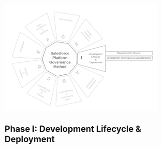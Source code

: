 <p align="center">
  <img src="https://github.com/SalesforcePlatformGovernanceMethod/Phase-I/blob/6634a487e20014769e6c3dbeb8c5c580b1194c20/images/phase-i.png" title="Phase I">
</p>

<p align='center'>
  <h1>Phase I: Development Lifecycle &amp; Deployment</h1>
</p>
